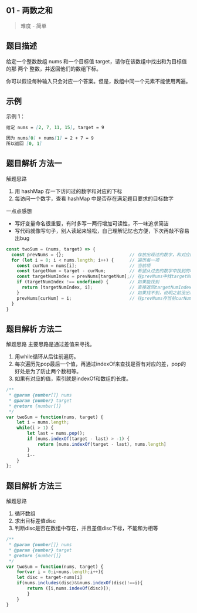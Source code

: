 ## 01 - 两数之和

 > 难度 - 简单

## 题目描述
给定一个整数数组 nums 和一个目标值 target，请你在该数组中找出和为目标值的那 两个 整数，并返回他们的数组下标。

你可以假设每种输入只会对应一个答案。但是，数组中同一个元素不能使用两遍。

## 示例
示例 1：
```markdown
给定 nums = [2, 7, 11, 15], target = 9

因为 nums[0] + nums[1] = 2 + 7 = 9
所以返回 [0, 1]
```

## 题目解析 方法一
解题思路
1. 用 hashMap 存一下访问过的数字和对应的下标
2. 每访问一个数字，查看 hashMap 中是否存在满足题目要求的目标数字

一点点感想
- 写好变量命名很重要，有时多写一两行增加可读性，不一味追求简洁
- 写代码就像写句子，别人读起来轻松，自己理解记忆也方便，下次再敲不容易出bug

```javascript
const twoSum = (nums, target) => {
  const prevNums = {};                         // 存放出现过的数字，和对应的索引
  for (let i = 0; i < nums.length; i++) {      // 遍历每一项
    const curNum = nums[i];                    // 当前项
    const targetNum = target - curNum;         // 希望从过去的数字中找到的呼应项
    const targetNumIndex = prevNums[targetNum];// 在prevNums中找targetNum的索引
    if (targetNumIndex !== undefined) {        // 如果能找到
      return [targetNumIndex, i];              // 直接返回targetNumIndex和当前的i
    }                                          // 如果找不到，说明之前没出现过targetNum
    prevNums[curNum] = i;                      // 往prevNums存当前curNum和对应的i
  }
}
```

## 题目解析 方法二
解题思路
主要思路是通过差值来寻找。
1. 用while循环从后往前遍历。
2. 每次遍历先pop最后一个值，再通过indexOf来查找是否有对应的差，pop的好处是为了防止两个数相等。
3. 如果有对应的值，索引就是indexOf和数组的长度。

```javascript
/**
 * @param {number[]} nums
 * @param {number} target
 * @return {number[]}
 */
var twoSum = function(nums, target) {
    let i = nums.length;
    while(i > 1) {
        let last = nums.pop();
        if (nums.indexOf(target - last) > -1) {
            return [nums.indexOf(target - last), nums.length]
        }
        i--
    }
};
```

## 题目解析 方法三
解题思路
1. 循环数组
2. 求出目标差值disc
3. 判断disc是否在数组中存在，并且差值disc下标，不能和为相等
```javascript
/**
 * @param {number[]} nums
 * @param {number} target
 * @return {number[]}
 */
var twoSum = function(nums, target) {
    for(var i = 0;i<nums.length;i++){
    let disc = target-nums[i]
    if(nums.includes(disc)&&nums.indexOf(disc)!==i){
        return ([i,nums.indexOf(disc)]); 
        }
    }
}
```
